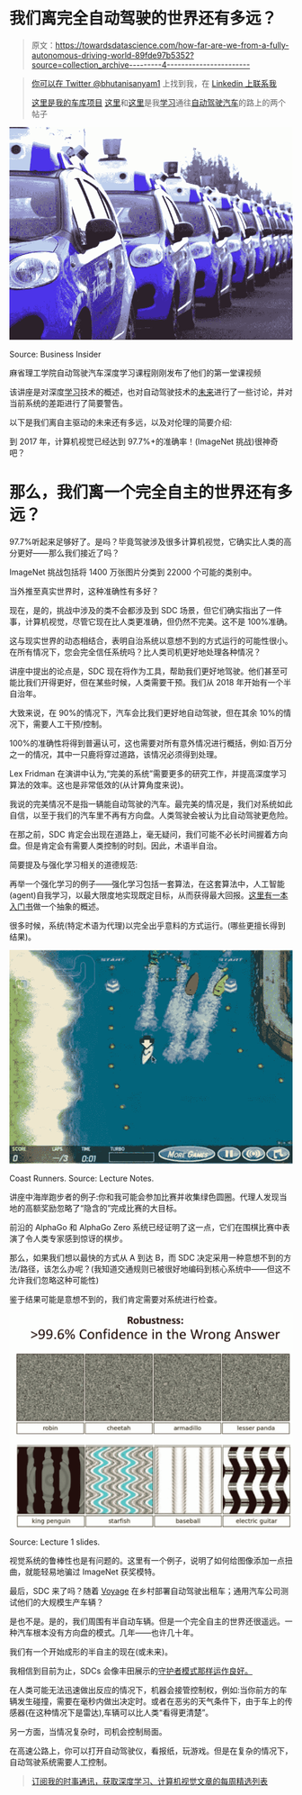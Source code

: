 # 我们离完全自动驾驶的世界还有多远？

> 原文：<https://towardsdatascience.com/how-far-are-we-from-a-fully-autonomous-driving-world-89fde97b5352?source=collection_archive---------4----------------------->

> [你可以在 Twitter @bhutanisanyam1](http://twitter.com/bhutanisanyam1) 上找到我，在 [Linkedin 上联系我](https://www.linkedin.com/in/sanyambhutani/)
> 
> [这里是我的车库项目](http://sanyambhutani.com/)
> [这里](https://becominghuman.ai/a-self-driving-new-year-33284e592f35)和[这里](https://hackernoon.com/a-self-driving-new-year-2-d1bbc5a83570)是我[学习](https://hackernoon.com/tagged/learning)通往[自动驾驶汽车](https://hackernoon.com/tagged/self-driving-cars)的路上的两个帖子

![](img/f68e9332438ca5d33440d78f0984b641.png)

Source: Business Insider

麻省理工学院自动驾驶汽车深度学习课程刚刚发布了他们的第一堂课视频

该讲座是对深度[学习](https://hackernoon.com/tagged/learning)技术的概述，也对自动驾驶技术的[未来](https://hackernoon.com/tagged/future)进行了一些讨论，并对当前系统的差距进行了简要警告。

以下是我们离自主驱动的未来还有多远，以及对伦理的简要介绍:

到 2017 年，计算机视觉已经达到 97.7%+的准确率！(ImageNet 挑战)很神奇吧？

# 那么，我们离一个完全自主的世界还有多远？

97.7%听起来足够好了。是吗？毕竟驾驶涉及很多计算机视觉，它确实比人类的高分更好——那么我们接近了吗？

ImageNet 挑战包括将 1400 万张图片分类到 22000 个可能的类别中。

当外推至真实世界时，这种准确性有多好？

现在，是的，挑战中涉及的类不会都涉及到 SDC 场景，但它们确实指出了一件事，计算机视觉，尽管它现在比人类更准确，但仍然不完美。这不是 100%准确。

这与现实世界的动态相结合，表明自治系统以意想不到的方式运行的可能性很小。在所有情况下，您会完全信任系统吗？比人类司机更好地处理各种情况？

讲座中提出的论点是，SDC 现在将作为工具，帮助我们更好地驾驶。他们甚至可能比我们开得更好，但在某些时候，人类需要干预。我们从 2018 年开始有一个半自治年。

大致来说，在 90%的情况下，汽车会比我们更好地自动驾驶，但在其余 10%的情况下，需要人工干预/控制。

100%的准确性将得到普遍认可，这也需要对所有意外情况进行概括，例如:百万分之一的情况，其中一只鹿将穿过道路，该情况必须得到处理。

Lex Fridman 在演讲中认为,“完美的系统”需要更多的研究工作，并提高深度学习算法的效率。这也是非常低效的(从计算角度来说)。

我说的完美情况不是指一辆能自动驾驶的汽车。最完美的情况是，我们对系统如此自信，以至于我们的汽车里不再有方向盘。人类驾驶会被认为比自动驾驶更危险。

在那之前，SDC 肯定会出现在道路上，毫无疑问，我们可能不必长时间握着方向盘。但是肯定会有需要人类控制的时刻。因此，术语半自治。

简要提及与强化学习相关的道德规范:

再举一个强化学习的例子——强化学习包括一套算法，在这套算法中，人工智能(agent)自我学习，以最大限度地实现既定目标，从而获得最大回报。[这里有一本入门书](https://medium.com/init27-labs/reinforcement-learning-part-0-8c2c3efe0ad6)做一个抽象的概述。

很多时候，系统(特定术语为代理)以完全出乎意料的方式运行。(哪些更擅长得到结果)。

![](img/c165e4aa962027bb86c2257b4fe27f28.png)

Coast Runners. Source: Lecture Notes.

讲座中海岸跑步者的例子:你和我可能会参加比赛并收集绿色圆圈。代理人发现当地的高额奖励忽略了“隐含的”完成比赛的大目标。

前沿的 AlphaGo 和 AlphaGo Zero 系统已经证明了这一点，它们在围棋比赛中表演了令人类专家感到惊讶的棋步。

那么，如果我们想以最快的方式从 A 到达 B，而 SDC 决定采用一种意想不到的方法/路径，该怎么办呢？(我知道交通规则已被很好地编码到核心系统中——但这不允许我们忽略这种可能性)

鉴于结果可能是意想不到的，我们肯定需要对系统进行检查。

![](img/8713b62ed08e1418b4a419cb2562c4a1.png)

Source: Lecture 1 slides.

视觉系统的鲁棒性也是有问题的。这里有一个例子，说明了如何给图像添加一点扭曲，就能轻易地骗过 ImageNet 获奖模特。

最后，SDC 来了吗？随着 [Voyage](https://voyage.auto) 在乡村部署自动驾驶出租车；通用汽车公司测试他们的大规模生产车辆？

是也不是。是的，我们周围有半自动车辆。但是一个完全自主的世界还很遥远。一种汽车根本没有方向盘的模式。几年——也许几十年。

我们有一个开始成形的半自主的现在(或未来)。

我相信到目前为止，SDCs 会像丰田展示的[守护者模式那样运作良好。](https://www.youtube.com/watch?v=ajreRfot6co)

在人类可能无法迅速做出反应的情况下，机器会接管控制权，例如:当你前方的车辆发生碰撞，需要在毫秒内做出决定时。或者在恶劣的天气条件下，由于车上的传感器(在这种情况下是雷达),车辆可以比人类“看得更清楚”。

另一方面，当情况复杂时，司机会控制局面。

在高速公路上，你可以打开自动驾驶仪，看报纸，玩游戏。但是在复杂的情况下，自动驾驶系统需要人工控制。

> [订阅我的时事通讯，获取深度学习、计算机视觉文章的每周精选列表](https://tinyletter.com/sanyambhutani)